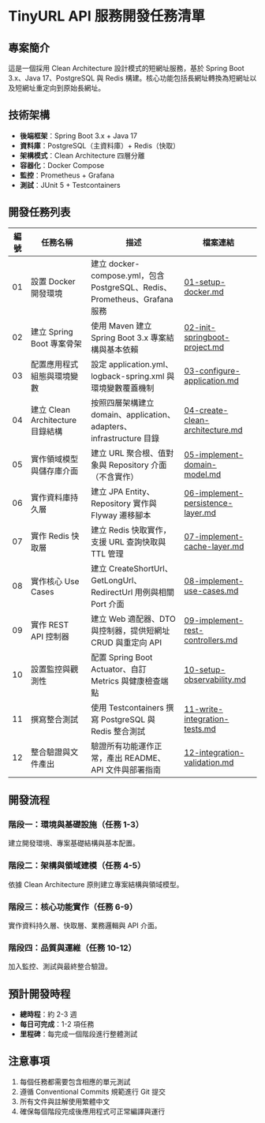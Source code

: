 # TinyURL API 服務開發任務清單

## 專案簡介

這是一個採用 Clean Architecture 設計模式的短網址服務，基於 Spring Boot 3.x、Java 17、PostgreSQL 與 Redis 構建。核心功能包括長網址轉換為短網址以及短網址重定向到原始長網址。

## 技術架構

- **後端框架**：Spring Boot 3.x + Java 17
- **資料庫**：PostgreSQL（主資料庫）+ Redis（快取）
- **架構模式**：Clean Architecture 四層分離
- **容器化**：Docker Compose
- **監控**：Prometheus + Grafana
- **測試**：JUnit 5 + Testcontainers

## 開發任務列表

| 編號 | 任務名稱                         | 描述                                                                      | 檔案連結                                                                 |
| ---- | -------------------------------- | ------------------------------------------------------------------------- | ------------------------------------------------------------------------ |
| 01   | 設置 Docker 開發環境             | 建立 docker-compose.yml，包含 PostgreSQL、Redis、Prometheus、Grafana 服務 | [01-setup-docker.md](./01-setup-docker.md)                               |
| 02   | 建立 Spring Boot 專案骨架        | 使用 Maven 建立 Spring Boot 3.x 專案結構與基本依賴                        | [02-init-springboot-project.md](./02-init-springboot-project.md)         |
| 03   | 配置應用程式組態與環境變數       | 設定 application.yml、logback-spring.xml 與環境變數覆蓋機制               | [03-configure-application.md](./03-configure-application.md)             |
| 04   | 建立 Clean Architecture 目錄結構 | 按照四層架構建立 domain、application、adapters、infrastructure 目錄       | [04-create-clean-architecture.md](./04-create-clean-architecture.md)     |
| 05   | 實作領域模型與儲存庫介面         | 建立 URL 聚合根、值對象與 Repository 介面（不含實作）                     | [05-implement-domain-model.md](./05-implement-domain-model.md)           |
| 06   | 實作資料庫持久層                 | 建立 JPA Entity、Repository 實作與 Flyway 遷移腳本                        | [06-implement-persistence-layer.md](./06-implement-persistence-layer.md) |
| 07   | 實作 Redis 快取層                | 建立 Redis 快取實作，支援 URL 查詢快取與 TTL 管理                         | [07-implement-cache-layer.md](./07-implement-cache-layer.md)             |
| 08   | 實作核心 Use Cases               | 建立 CreateShortUrl、GetLongUrl、RedirectUrl 用例與相關 Port 介面         | [08-implement-use-cases.md](./08-implement-use-cases.md)                 |
| 09   | 實作 REST API 控制器             | 建立 Web 適配器、DTO 與控制器，提供短網址 CRUD 與重定向 API               | [09-implement-rest-controllers.md](./09-implement-rest-controllers.md)   |
| 10   | 設置監控與觀測性                 | 配置 Spring Boot Actuator、自訂 Metrics 與健康檢查端點                    | [10-setup-observability.md](./10-setup-observability.md)                 |
| 11   | 撰寫整合測試                     | 使用 Testcontainers 撰寫 PostgreSQL 與 Redis 整合測試                     | [11-write-integration-tests.md](./11-write-integration-tests.md)         |
| 12   | 整合驗證與文件產出               | 驗證所有功能運作正常，產出 README、API 文件與部署指南                     | [12-integration-validation.md](./12-integration-validation.md)           |

## 開發流程

### 階段一：環境與基礎設施（任務 1-3）
建立開發環境、專案基礎結構與基本配置。

### 階段二：架構與領域建模（任務 4-5）
依據 Clean Architecture 原則建立專案結構與領域模型。

### 階段三：核心功能實作（任務 6-9）
實作資料持久層、快取層、業務邏輯與 API 介面。

### 階段四：品質與運維（任務 10-12）
加入監控、測試與最終整合驗證。

## 預計開發時程

- **總時程**：約 2-3 週
- **每日可完成**：1-2 項任務
- **里程碑**：每完成一個階段進行整體測試

## 注意事項

1. 每個任務都需要包含相應的單元測試
2. 遵循 Conventional Commits 規範進行 Git 提交
3. 所有文件與註解使用繁體中文
4. 確保每個階段完成後應用程式可正常編譯與運行
